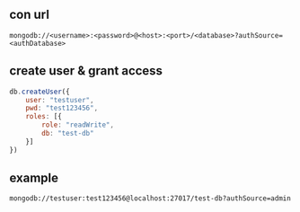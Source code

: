 ## con url

```
mongodb://<username>:<password>@<host>:<port>/<database>?authSource=<authDatabase>
```


## create user & grant access

```javascript
db.createUser({
    user: "testuser",
    pwd: "test123456",
    roles: [{
        role: "readWrite",
        db: "test-db"
    }]
})
```
## example
```
mongodb://testuser:test123456@localhost:27017/test-db?authSource=admin
```
